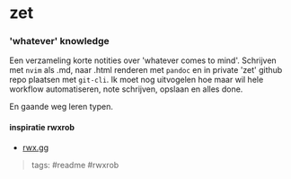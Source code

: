 # zet

### 'whatever' knowledge

Een verzameling korte notities over 'whatever comes to mind'. Schrijven met ```nvim``` als .md, naar .html renderen met ```pandoc``` en in private 'zet' github repo plaatsen met ```git-cli```. Ik moet nog uitvogelen hoe maar wil hele workflow automatiseren, note schrijven, opslaan en alles done.

En gaande weg leren typen.

#### inspiratie rwxrob
* [rwx.gg](https://rwx.gg)

> tags: #readme #rwxrob
